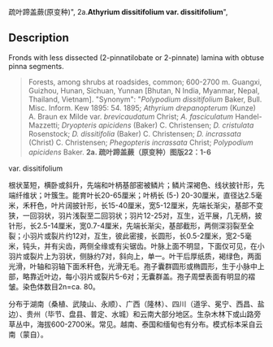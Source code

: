 疏叶蹄盖蕨(原变种)",
2a.**Athyrium dissitifolium var. dissitifolium**",

## Description
Fronds with less dissected (2-pinnatilobate or 2-pinnate) lamina with obtuse pinna segments.

> Forests, among shrubs at roadsides, common; 600-2700 m. Guangxi, Guizhou, Hunan, Sichuan, Yunnan [Bhutan, N India, Myanmar, Nepal, Thailand, Vietnam].
  "Synonym": "*Polypodium dissitifolium* Baker, Bull. Misc. Inform. Kew 1895: 54. 1895; *Athyrium drepanopterum* (Kunze) A. Braun ex Milde var. *brevicaudatum* Christ; *A. fasciculatum* Handel-Mazzetti; *Dryopteris apicidens* (Baker) C. Christensen; *D. cristulata* Rosenstock; *D. dissitifolia* (Baker) C. Christensen; *D. incrassata* (Christ) C. Christensen; *Phegopteris incrassata* Christ; *Polypodium apicidens* Baker.
**2a. 疏叶蹄盖蕨（原变种）图版22：1-6**

var. dissitifolium

根状茎短，横卧或斜升，先端和叶柄基部密被鳞片；鳞片深褐色、线状披针形，先端纤维状；叶簇生。能育叶长20-65厘米；叶柄长 (5-) 20-30厘米，直径达2.5毫米，禾秆色，叶片阔披针形，长15-40厘米，宽5-12厘米，先端长渐尖，基部不变狭，一回羽状，羽片浅裂至二回羽状；羽片12-25对，互生，近平展，几无柄，披针形，长2.5-14厘米，宽0.7-4厘米，先端长渐尖，基部截形，两侧深羽裂至全裂；小羽片或裂片约12对，互生，彼此密接，长圆形，长0.5-2厘米，宽2-5毫米，钝头，并有尖齿，两侧全缘或有尖锯齿。叶脉上面不明显，下面仅可见，在小羽片或裂片上为羽状，侧脉约7对，斜向上，单一。叶干后厚纸质，褐绿色，两面光滑，叶轴和羽轴下面禾秆色，光滑无毛。孢子囊群圆形或椭圆形，生于小脉中上部，略靠近叶边，每小羽片或裂片5-6对；无囊群盖。孢子周壁表面有明显的褶皱。染色体数目2n=ca. 80。

分布于湖南（桑植、武陵山、永顺）、广西（隆林）、四川（道孚、冕宁、西昌、盐边）、贵州（毕节、盘县、普定、水城）和云南大部分地区。生杂木林下或山路旁草丛中，海拔600-2700米。常见。越南、泰国和缅甸也有分布。模式标本采自云南（蒙自）。
